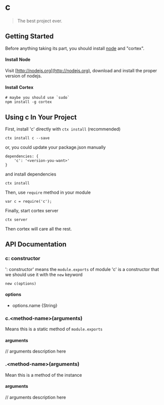 # c

> The best project ever.

## Getting Started
Before anything taking its part, you should install [node](http://nodejs.org) and "cortex".

#### Install Node

Visit [http://nodejs.org](http://nodejs.org), download and install the proper version of nodejs.

#### Install Cortex

    # maybe you should use `sudo`
    npm install -g cortex

## Using c In Your Project

First, install 'c' directly with `ctx install` (recommended)
	
	ctx install c --save
	
or, you could update your package.json manually
    
    dependencies: {
        'c': '<version-you-want>'
    }
    
and install dependencies
	
	ctx install
    
Then, use `require` method in your module
    
    var c = require('c');
    
Finally, start cortex server
    
    ctx server
    
Then cortex will care all the rest.


## API Documentation

### c: constructor
': constructor' means the `module.exports` of module 'c' is a constructor that we should use it with the `new` keyword

	new c(options)
	
#### options
- options.name {String}



### c.\<method-name\>(arguments)
Means this is a static method of `module.exports`

#### arguments
// arguments description here

### .\<method-name\>(arguments)
Mean this is a method of the instance

#### arguments
// arguments description here